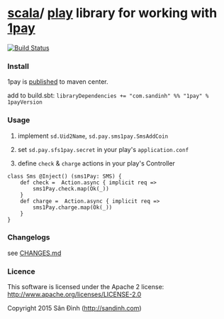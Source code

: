 [scala](http://scala-lang.org/)/ [play](https://playframework.com/) library for working with [1pay](http://developers.1pay.vn/http-apis)
=========================
[![Build Status](https://travis-ci.org/giabao/1pay.svg)](https://travis-ci.org/giabao/1pay)

### Install
1pay is [published](http://search.maven.org/#search|ga|1|g%3A%22com.sandinh%22%201pay) to maven center.

add to build.sbt:
`libraryDependencies += "com.sandinh" %% "1pay" % 1payVersion`

### Usage
1. implement `sd.Uid2Name`, `sd.pay.sms1pay.SmsAddCoin`

2. set `sd.pay.sfs1pay.secret` in your play's `application.conf`

3. define `check` & `charge` actions in your play's Controller
```
class Sms @Inject() (sms1Pay: SMS) {
    def check =  Action.async { implicit req =>
        sms1Pay.check.map(Ok(_))
    }
    def charge =  Action.async { implicit req =>
        sms1Pay.charge.map(Ok(_))
    }
}
```

### Changelogs
see [CHANGES.md](CHANGES.md)

### Licence
This software is licensed under the Apache 2 license:
http://www.apache.org/licenses/LICENSE-2.0

Copyright 2015 Sân Đình (http://sandinh.com)
